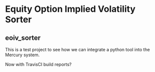 # Equity Option Implied Volatility Sorter

## eoiv_sorter

This is a test project to see how we can integrate a python tool into the Mercury system. 

Now with TravisCI build reports?